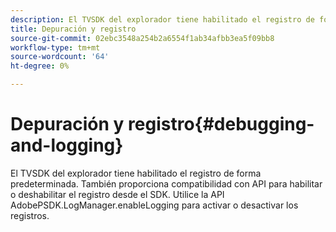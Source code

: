 ```yaml
---
description: El TVSDK del explorador tiene habilitado el registro de forma predeterminada. También proporciona compatibilidad con API para habilitar o deshabilitar el registro desde el SDK. Utilice la API AdobePSDK.LogManager.enableLogging para activar o desactivar los registros.
title: Depuración y registro
source-git-commit: 02ebc3548a254b2a6554f1ab34afbb3ea5f09bb8
workflow-type: tm+mt
source-wordcount: '64'
ht-degree: 0%

---
```


# Depuración y registro{#debugging-and-logging}

El TVSDK del explorador tiene habilitado el registro de forma predeterminada. También proporciona compatibilidad con API para habilitar o deshabilitar el registro desde el SDK. Utilice la API AdobePSDK.LogManager.enableLogging para activar o desactivar los registros.
